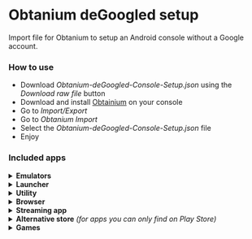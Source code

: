 # Obtanium deGoogled setup
Import file for Obtanium to setup an Android console without a Google account.

### How to use
- Download *Obtanium-deGoogled-Console-Setup.json* using the *Download raw file* button
- Download and install [Obtainium](https://github.com/ImranR98/Obtainium) on your console
- Go to *Import/Export*
- Go to *Obtanium Import*
- Select the *Obtanium-deGoogled-Console-Setup.json* file
- Enjoy

### Included apps

<details><summary><b>Emulators</b></summary>

* RetroArch *(Stable ver.)*
* RetroArch *(Nightly ver.)*
* Dolphin *(Development ver.)*
* Dolphin MMJR2
* Duckstation
* Flycast
* MelonDS
* PPSSPP
* Vita3K
* AetherSX2 *(v1.5-3668, v1.5-4248)*
* NetherSX2 *(v1.5-3668, v1.8-4248, v1.9-4248)*
* Lime3DS <sup>*(archived ver.)*</sup>
* Citra <sup>*(archived ver.)*</sup>
* Mandarine
* Citra MMJ
* Cemu
* Sudachi
* Citron
* Skyline
* Lemuroid
* Winlator
</details>


<details><summary><b>Launcher</b></summary>

* Daijisho
* Pegasus Frontend
* Titanius Launcher
</details>


<details><summary><b>Utility</b></summary>

* Obtanium
* MiXplorer (Beta)
* Localsend
* Syncthing
* KeyMapper
* NewPipe
* Jellyfin
* Stremio
* mpv
</details>


<details><summary><b>Browser</b></summary>

* Firefox
* Brave Browser
</details>


<details><summary><b>Streaming app</b></summary>

* Moonlight
* Steam Link
* Chiaki
* Better xCloud
</details>


<details><summary><b>Alternative store</b> <i>(for apps you can only find on Play Store)</i></summary>

* Aurora Store
</details>


<details><summary><b>Games</b></summary>

* Pluvia *(Steam client)*
* Space Cadet Pinball
</details>
